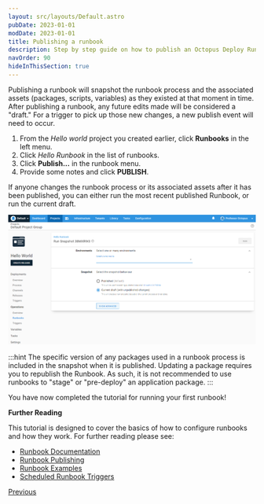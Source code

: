 ```yaml
---
layout: src/layouts/Default.astro
pubDate: 2023-01-01
modDate: 2023-01-01
title: Publishing a runbook
description: Step by step guide on how to publish an Octopus Deploy Runbook to use with triggers.
navOrder: 90
hideInThisSection: true
---
```


Publishing a runbook will snapshot the runbook process and the associated assets (packages, scripts, variables) as they existed at that moment in time.  After publishing a runbook, any future edits made will be considered a "draft."  For a trigger to pick up those new changes, a new publish event will need to occur.

1. From the *Hello world* project you created earlier, click **Runbooks** in the left menu.
1. Click *Hello Runbook* in the list of runbooks.
1. Click **Publish...** in the runbook menu.
1. Provide some notes and click **PUBLISH**.

If anyone changes the runbook process or its associated assets after it has been published, you can either run the most recent published Runbook, or run the current draft.

![Running a runbook after it was published and changes were detected](/docs/getting-started/first-runbook-run/images/run-runbook-post-publish-changes.png "width=500")

:::hint
The specific version of any packages used in a runbook process is included in the snapshot when it is published.  Updating a package requires you to republish the Runbook.  As such, it is not recommended to use runbooks to "stage" or "pre-deploy" an application package.
:::

You have now completed the tutorial for running your first runbook!

**Further Reading**

This tutorial is designed to cover the basics of how to configure runbooks and how they work.  For further reading please see:

- [Runbook Documentation](/docs/runbooks/)
- [Runbook Publishing](/docs/runbooks/runbook-publishing/)
- [Runbook Examples](/docs/runbooks/runbook-examples/)
- [Scheduled Runbook Triggers](/docs/runbooks/scheduled-runbook-trigger/)

<span><a class="btn btn-secondary" href="/docs/getting-started/first-runbook-run/define-the-runbook-process-for-targets">Previous</a></span>